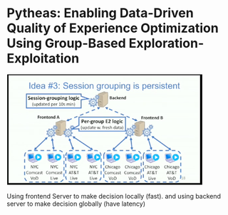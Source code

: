# Pytheas: Enabling Data-Driven Quality of Experience Optimization Using Group-Based Exploration-Exploitation

![](2layer.png)

Using frontend Server to make decision locally (fast). and using backend server to make decision globally (have latency)
